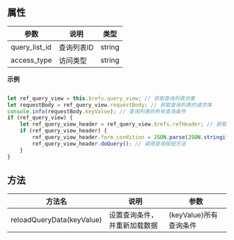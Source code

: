 ##   属性  
 
| 参数    | 说明      | 类型 |
| ------- |---------|-----| 
|  query_list_id  |  查询列表ID  |  string  | 
|  access_type  |  访问类型  |  string  |  
 
**示例**
```javascript

let ref_query_view = this.$refs.query_view; // 获取查询列表对象 
let requestBody = ref_query_view.requestBody; // 获取查询列表的请求体
console.info(requestBody.keyValue); // 查询列表的所有查询条件
if (ref_query_view) {
    let ref_query_view_header = ref_query_view.$refs.refHeader; // 获取查询列表头部对象 
    if (ref_query_view_header) {
        ref_query_view_header.form_condition = JSON.parse(JSON.stringify(keyValue)); // 设置查询列表的所有查询条件的值
        ref_query_view_header.doQuery(); // 调用查询按钮方法
    }
} 

```

 ##   方法  
  
| 方法名    | 说明      | 参数 |
| ------- |---------|-----| 
|  reloadQueryData(keyValue)  |  设置查询条件，并重新加载数据  |  (keyValue)所有查询条件  | 


